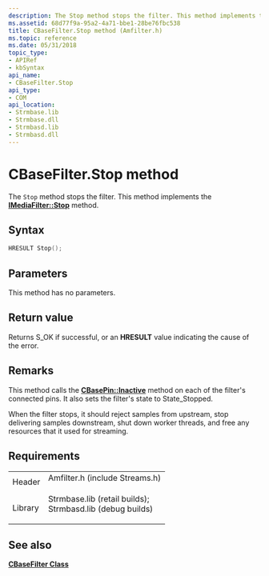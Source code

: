 ```yaml
---
description: The Stop method stops the filter. This method implements the IMediaFilter::Stop method.
ms.assetid: 68d77f9a-95a2-4a71-bbe1-28be76fbc538
title: CBaseFilter.Stop method (Amfilter.h)
ms.topic: reference
ms.date: 05/31/2018
topic_type: 
- APIRef
- kbSyntax
api_name: 
- CBaseFilter.Stop
api_type: 
- COM
api_location: 
- Strmbase.lib
- Strmbase.dll
- Strmbasd.lib
- Strmbasd.dll
---
```


# CBaseFilter.Stop method

The `Stop` method stops the filter. This method implements the [**IMediaFilter::Stop**](/windows/desktop/api/Strmif/nf-strmif-imediafilter-stop) method.

## Syntax


```C++
HRESULT Stop();
```



## Parameters

This method has no parameters.

## Return value

Returns S\_OK if successful, or an **HRESULT** value indicating the cause of the error.

## Remarks

This method calls the [**CBasePin::Inactive**](cbasepin-inactive.md) method on each of the filter's connected pins. It also sets the filter's state to State\_Stopped.

When the filter stops, it should reject samples from upstream, stop delivering samples downstream, shut down worker threads, and free any resources that it used for streaming.

## Requirements



|                    |                                                                                                                                                                                            |
|--------------------|--------------------------------------------------------------------------------------------------------------------------------------------------------------------------------------------|
| Header<br/>  | <dl> <dt>Amfilter.h (include Streams.h)</dt> </dl>                                                                                  |
| Library<br/> | <dl> <dt>Strmbase.lib (retail builds); </dt> <dt>Strmbasd.lib (debug builds)</dt> </dl> |



## See also

<dl> <dt>

[**CBaseFilter Class**](cbasefilter.md)
</dt> </dl>

 

 




